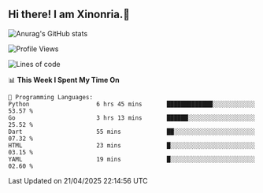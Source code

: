 ## Hi there! I am Xinonria.👋

![Anurag's GitHub stats](https://status-git-main-xinonrias-projects-f26540e3.vercel.app/api?username=xinonria&hide=stars,issues)

<!--START_SECTION:waka-->
![Profile Views](http://img.shields.io/badge/Profile%20Views-0-blue)

![Lines of code](https://img.shields.io/badge/From%20Hello%20World%20I%27ve%20Written-2.6%20million%20lines%20of%20code-blue)

📊 **This Week I Spent My Time On** 

```text
💬 Programming Languages: 
Python                   6 hrs 45 mins       █████████████░░░░░░░░░░░░   53.57 % 
Go                       3 hrs 13 mins       ██████░░░░░░░░░░░░░░░░░░░   25.52 % 
Dart                     55 mins             ██░░░░░░░░░░░░░░░░░░░░░░░   07.32 % 
HTML                     23 mins             █░░░░░░░░░░░░░░░░░░░░░░░░   03.15 % 
YAML                     19 mins             █░░░░░░░░░░░░░░░░░░░░░░░░   02.60 % 
```


 Last Updated on 21/04/2025 22:14:56 UTC
<!--END_SECTION:waka-->

<!--
**xinonria/xinonria** is a ✨ _special_ ✨ repository because its `README.md` (this file) appears on your GitHub profile.

Here are some ideas to get you started:

- 🔭 I’m currently working on ...
- 🌱 I’m currently learning ...
- 👯 I’m looking to collaborate on ...
- 🤔 I’m looking for help with ...
- 💬 Ask me about ...
- 📫 How to reach me: ...
- 😄 Pronouns: ...
- ⚡ Fun fact: ...
-->
